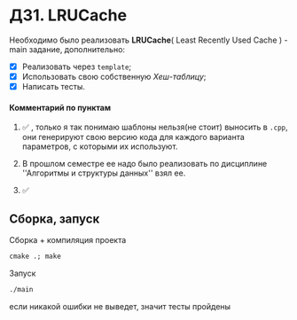 # ДЗ1. LRUCache

Необходимо было реализовать **LRUCache**( Least Recently Used Cache ) - main задание, дополнительно:

* [X] Реализовать через `template`;
* [X] Использовать свою собственную *Хеш-таблицу*;
* [X] Написать тесты.

#### Комментарий по пунктам

1. :white_check_mark: , только я так понимаю шаблоны нельзя(не стоит) выносить в `.cpp`, они генерируют 
    свою версию кода для каждого варианта параметров, с которыми их используют.

2. В прошлом семестре ее надо было реализовать по дисциплине ''Алгоритмы и структуры данных'' взял ее.

3. :white_check_mark:

## Сборка, запуск

Сборка + компиляция проекта

```cmd
cmake .; make
```

Запуск

```cmd
./main
```

если никакой ошибки не выведет, значит тесты пройдены


